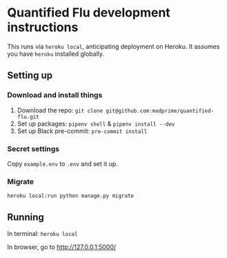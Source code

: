 # Quantified Flu development instructions

This runs via `heroku local`, anticipating deployment on Heroku. It assumes you have `heroku` installed globally.

## Setting up

### Download and install things

1. Download the repo: `git clone git@github.com:madprime/quantified-flu.git`
2. Set up packages: `pipenv shell` & `pipenv install --dev`
3. Set up Black pre-commit: `pre-commit install`

### Secret settings

Copy `example.env` to `.env` and set it up.

### Migrate

`heroku local:run python manage.py migrate`

## Running

In terminal: `heroku local`

In browser, go to http://127.0.0.1:5000/
